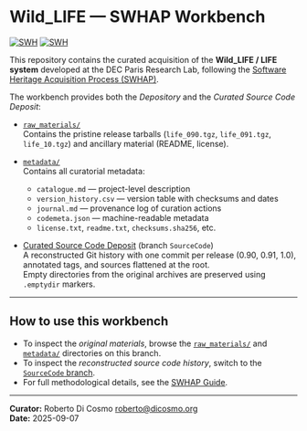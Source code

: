 # Wild_LIFE — SWHAP Workbench

[![SWH](https://archive.softwareheritage.org/badge/origin/https://github.com/SoftwareHeritage/Wild_Life-swhap/)](https://archive.softwareheritage.org/browse/origin/?origin_url=https://github.com/SoftwareHeritage/Wild_Life-swhap)
[![SWH](https://archive.softwareheritage.org/badge/swh:1:dir:d0af2cf1134380d1e64abbcd2d01e6fda23988df/)](https://archive.softwareheritage.org/swh:1:dir:d0af2cf1134380d1e64abbcd2d01e6fda23988df;origin=https://github.com/SoftwareHeritage/Wild_Life-swhap;visit=swh:1:snp:f263a22699d367fb21dc0073f33e97d3fed30a69;anchor=swh:1:rev:ba337e26da2fa4ad05fca72b937993fda5aa21b1)

This repository contains the curated acquisition of the **Wild_LIFE / LIFE system**
developed at the DEC Paris Research Lab, following the [Software Heritage Acquisition Process (SWHAP)](https://github.com/SoftwareHeritage/swhapguide).

The workbench provides both the *Depository* and the *Curated Source Code Deposit*:

- [`raw_materials/`](./raw_materials)  
  Contains the pristine release tarballs (`life_090.tgz`, `life_091.tgz`, `life_10.tgz`) and ancillary material (README, license).

- [`metadata/`](./metadata)  
  Contains all curatorial metadata:  
  - `catalogue.md` — project-level description  
  - `version_history.csv` — version table with checksums and dates  
  - `journal.md` — provenance log of curation actions  
  - `codemeta.json` — machine-readable metadata  
  - `license.txt`, `readme.txt`, `checksums.sha256`, etc.

- [Curated Source Code Deposit](../../tree/SourceCode) (branch `SourceCode`)  
  A reconstructed Git history with one commit per release (0.90, 0.91, 1.0), annotated tags, and sources flattened at the root.  
  Empty directories from the original archives are preserved using `.emptydir` markers.

---

## How to use this workbench

- To inspect the *original materials*, browse the [`raw_materials/`](./raw_materials) and [`metadata/`](./metadata) directories on this branch.  
- To inspect the *reconstructed source code history*, switch to the [`SourceCode` branch](../../tree/SourceCode).  
- For full methodological details, see the [SWHAP Guide](https://github.com/SoftwareHeritage/swhapguide).

---

**Curator:** Roberto Di Cosmo <roberto@dicosmo.org>  
**Date:** 2025-09-07  
